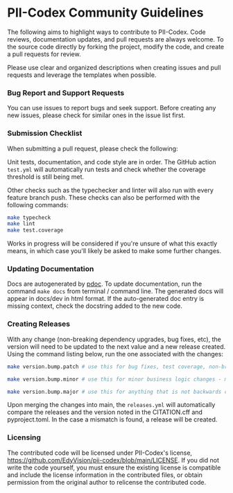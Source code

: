 # PII-Codex Community Guidelines
The following aims to highlight ways to contribute to PII-Codex. Code reviews, documentation updates, and pull requests are always welcome. To the source code directly by forking the project, modify the code, and create a pull requests for review. 

Please use clear and organized descriptions when creating issues and pull requests and leverage the templates when possible.

### Bug Report and Support Requests
You can use issues to report bugs and seek support. Before creating any new issues, please check for similar ones in the issue list first.

### Submission Checklist
When submitting a pull request, please check the following:

Unit tests, documentation, and code style are in order. The GitHub action `test.yml` will automatically run tests and check whether the coverage threshold is still being met. 

Other checks such as the typechecker and linter will also run with every feature branch push. These checks can also be performed with the following commands:

```bash
make typecheck
make lint
make test.coverage
```

Works in progress will be considered if you're unsure of what this exactly means, in which case you'll likely be asked to make some further changes.

### Updating Documentation
Docs are autogenerated by [pdoc](https://pdoc3.github.io/pdoc/). To update documentation, run the command `make docs` from terminal / command line. The generated docs will appear in docs/dev in html format. If the auto-generated doc entry is missing context, check the docstring added to the new code.

### Creating Releases
With any change (non-breaking dependency upgrades, bug fixes, etc), the version will need to be updated to the next value and a new release created. Using the command listing below, run the one associated with the changes:

```bash
make version.bump.patch # use this for bug fixes, test coverage, non-breaking dependency upgrades

make version.bump.minor # use this for minor business logic changes - must be non-breaking

make version.bump.major # use this for anything that is not backwards compatible
```

Upon merging the changes into main, the `releases.yml` will automatically compare the releases and the version noted in the CITATION.cff and pyproject.toml. In the case a mismatch is found, a release will be created.

### Licensing
The contributed code will be licensed under PII-Codex's license, https://github.com/EdyVision/pii-codex/blob/main/LICENSE. If you did not write the code yourself, you must ensure the existing license is compatible and include the license information in the contributed files, or obtain permission from the original author to relicense the contributed code.